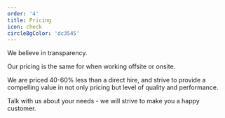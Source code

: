 ```yaml
---
order: '4'
title: Pricing
icon: check
circleBgColor: 'dc3545'
---
```

We believe in transparency.

Our pricing is the same for when working offsite or onsite.

We are priced 40-60% less than a direct hire, and strive to provide a compelling value in not only pricing but level of quality and performance.

Talk with us about your needs - we will strive to make you a happy customer.
